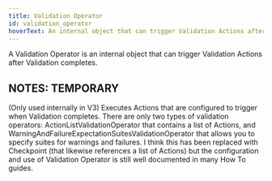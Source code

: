 ```yaml
---
title: Validation Operator
id: validation_operator
hoverText: An internal object that can trigger Validation Actions after Validation completes.
---
```


A Validation Operator is an internal object that can trigger Validation Actions after Validation completes.


NOTES: TEMPORARY
-------------
(Only used internally in V3) Executes Actions that are configured to trigger when Validation completes. There are only two types of validation operators: ActionListValidationOperator that contains a list of Actions, and WarningAndFailureExpectationSuitesValidationOperator that allows you to specify suites for warnings and failures. I think this has been replaced with Checkpoint (that likewise references a list of Actions) but the configuration and use of Validation Operator is still well documented in many How To guides.
